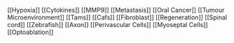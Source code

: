 [[Hypoxia]]
[[Cytokines]]
[[MMP9]]
[[Metastasis]]
[[Oral Cancer]]
[[Tumour Microenvironment]]
[[Tams]]
[[Cafs]]
[[Fibroblast]]
[[Regeneration]]
[[Spinal cord]]
[[Zebrafish]]
[[Axon]]
[[Perivascular Cells]]
[[Myoseptal Cells]]
[[Optoablation]]
